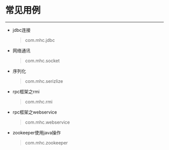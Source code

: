 # 常见用例

----------
* jdbc连接
    > com.mhc.jdbc

* 网络通讯
    > com.mhc.socket
    
* 序列化
    > com.mhc.serizlize
    
* rpc框架之rmi
    > com.mhc.rmi
    
* rpc框架之webservice
    > com.mhc.webservice
    
* zookeeper使用java操作
    > com.mhc.zookeeper